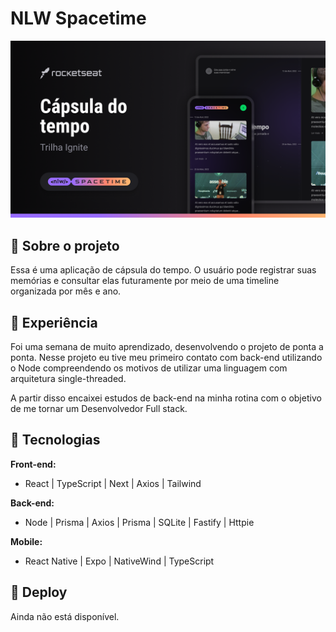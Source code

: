 # **NLW Spacetime**
![preview](.github/assets/preview.png)
## 📲 Sobre o projeto
Essa é uma aplicação de cápsula do tempo. O usuário pode registrar suas memórias e consultar elas futuramente por meio de uma timeline organizada por mês e ano. 
## 🧠 Experiência
Foi uma semana de muito aprendizado, desenvolvendo o projeto de ponta a ponta.
Nesse projeto eu tive meu primeiro contato com back-end utilizando o Node compreendendo os motivos de utilizar uma linguagem com arquitetura single-threaded.

A partir disso encaixei estudos de back-end na minha rotina com o objetivo de me tornar um Desenvolvedor Full stack.
## 🚀 Tecnologias
**Front-end:**
- React | TypeScript | Next | Axios | Tailwind

**Back-end:**
- Node | Prisma | Axios | Prisma | SQLite | Fastify | Httpie

**Mobile:**
- React Native | Expo | NativeWind | TypeScript
## 🔗 Deploy
Ainda não está disponível.